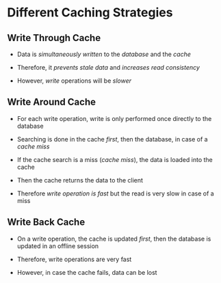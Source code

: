 # Different Caching Strategies

## Write Through Cache

- Data is *simultaneously written* to the *database* and the *cache*

- Therefore, it *prevents stale data* and *increases read consistency*

- However, *write* operations will be *slower*

## Write Around Cache

- For each write operation, write is only performed once directly to the database

- Searching is done in the cache *first*, then the database, in case of a *cache*
*miss*

- If the cache search is a miss (*cache miss*), the data is loaded into the cache

- Then the cache returns the data to the client

- Therefore *write operation is fast* but the read is very slow in case of a miss

## Write Back Cache

- On a write operation, the cache is updated *first*, then the database is updated
in an offline session

- Therefore, write operations are very fast

- However, in case the cache fails, data can be lost
